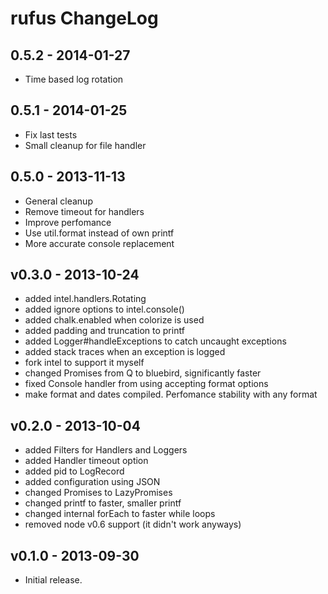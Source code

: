 # rufus ChangeLog

## 0.5.2 - 2014-01-27

 - Time based log rotation

## 0.5.1 - 2014-01-25

- Fix last tests
- Small cleanup for file handler

## 0.5.0 - 2013-11-13

- General cleanup
- Remove timeout for handlers
- Improve perfomance
- Use util.format instead of own printf
- More accurate console replacement

## v0.3.0 - 2013-10-24

- added intel.handlers.Rotating
- added ignore options to intel.console()
- added chalk.enabled when colorize is used
- added padding and truncation to printf
- added Logger#handleExceptions to catch uncaught exceptions
- added stack traces when an exception is logged
- fork intel to support it myself
- changed Promises from Q to bluebird, significantly faster
- fixed Console handler from using accepting format options
- make format and dates compiled. Perfomance stability with any format

## v0.2.0 - 2013-10-04

- added Filters for Handlers and Loggers
- added Handler timeout option
- added pid to LogRecord
- added configuration using JSON
- changed Promises to LazyPromises
- changed printf to faster, smaller printf
- changed internal forEach to faster while loops
- removed node v0.6 support (it didn't work anyways)

## v0.1.0 - 2013-09-30

- Initial release.
